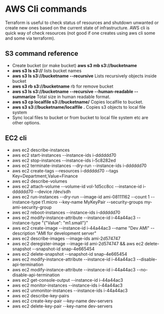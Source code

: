 # AWS Cli commands
Terraform is useful to check status of resources and shutdown unwanted or create new ones based on the current state of infrastructure. AWS cli is quick way of check resources (not good if one creates using aws cli some and some via terraform).

## S3 command reference

 - Create bucket (or make bucket)  **aws s3 mb s3://bucketname**
 - **aws s3 ls s3://** lists bucket names
 - **aws s3 ls s3://bucketname --recursive** Lists recursively objects inside bucket
 -  **aws s3 rb s3://bucketname**  rb for remove bucket
 - **aws s3 ls s3://bucketname --recursive  --human-readable --summarize** Total size in human readable format.
 - **aws s3 cp localfile s3://bucketname/** Copies localfile to bucket.
 - **aws s3 s3://bucketname/localfile .** Copies s3 objects to local file system
 -  Sync local files to bucket or from bucket to local file system etc are other options.

## EC2 cli
- aws ec2 describe-instances
 - aws ec2 start-instances --instance-ids i-dddddd70
 - aws ec2 stop-instances --instance-ids i-5c8282ed
 - aws ec2 terminate-instances --dry-run --instance-ids i-dddddd70
 - aws ec2 create-tags --resources i-dddddd70 --tags Key=Department,Value=Finance
 - aws ec2 describe-volumes
 - aws ec2 attach-volume  --volume-id vol-1d5cc8cc --instance-id i-dddddd70 --device /dev/sdh
 - aws ec2 run-instances --dry-run --image-id ami-08111162 --count 1 --instance-type t1.micro --key-name MyKeyPair --security-groups my-ami-security-group
 - aws ec2 reboot-instances --instance-ids i-dddddd70
 - aws ec2 modify-instance-attribute --instance-id i-44a44ac3 --instance-type "{\"Value\": \"m1.small\"}"
 - aws ec2 create-image --instance-id i-44a44ac3 --name "Dev AMI" --description "AMI for development server"
 - aws ec2 describe-images --image-ids ami-2d574747
 - aws ec2 deregister-image --image-id ami-2d574747 && aws ec2 delete-snapshot --snapshot-id snap-4e665454
 - aws ec2 delete-snapshot --snapshot-id snap-4e665454
 - aws ec2 modify-instance-attribute --instance-id i-44a44ac3 --disable-api-termination
 - aws ec2 modify-instance-attribute --instance-id i-44a44ac3 --no-disable-api-termination
 - aws ec2 get-console-output --instance-id i-44a44ac3
 - aws ec2 monitor-instances --instance-ids i-44a44ac3
 - aws ec2 unmonitor-instances --instance-ids i-44a44ac3
 - aws ec2 describe-key-pairs
 - aws ec2 create-key-pair --key-name dev-servers
 - aws ec2 delete-key-pair --key-name dev-servers

